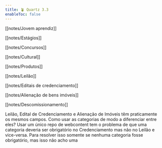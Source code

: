 ```yaml
---
title: 🪴 Quartz 3.3
enableToc: false
---
```


[[notes/Jovem aprendiz]]

[[notes/Estágios]]

[[notes/Concursos]]

[[notes/Cultural]]

[[notes/Produtos]]

[[notes/Leilão]]

[[notes/Editais de credenciamento]]

[[notes/Alienação de bens imóveis]]

[[notes/Descomissionamento]]

Leilão,  Edital de Credenciamento e Alienação de Imóveis têm praticamente os mesmos campos. Como usar as categorias de modo a diferenciar entre eles?
Usar um único repo de webcontent tem o problema	de que uma categoria deveria ser obrigatório no Credenciamento mas não no Leilão e vice-versa. 
Para resolver isso somente se nenhuma categoria fosse obrigatório, mas isso não acho uma
